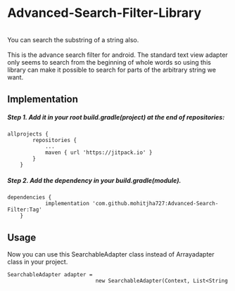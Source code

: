 # Advanced-Search-Filter-Library
<br/>
 You can search the substring of a string also.
 
<br/>
<br/>
This is the advance search filter for android.
The standard text view adapter only seems to search from the beginning of whole words 
so using this library can make it possible to search 
for parts of the arbitrary string we want.

## Implementation

##### Step 1. Add it in your root build.gradle(project) at the end of repositories:
```
allprojects {
		repositories {
			...
			maven { url 'https://jitpack.io' }
		}
	}
```
##### Step 2. Add the dependency in your build.gradle(module).
```
dependencies {
	        implementation 'com.github.mohitjha727:Advanced-Search-Filter:Tag'
	}
```

## Usage
Now you can use this SearchableAdapter class instead of Arrayadapter class in your project.<br/>

```
SearchableAdapter adapter = 
                            new SearchableAdapter(Context, List<String
```

